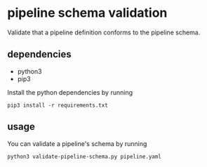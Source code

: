 # pipeline schema validation

Validate that a pipeline definition conforms to the pipeline schema.

## dependencies

   - python3
   - pip3
   
Install the python dependencies by running
```
pip3 install -r requirements.txt
```

## usage

You can validate a pipeline's schema by running

```
python3 validate-pipeline-schema.py pipeline.yaml
```
